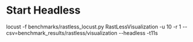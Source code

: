 # Start Headless

locust -f benchmarks/rastless_locust.py RastLessVisualization -u 10 -r 1 --csv=benchmark_results/rastless/visualization --headless -t11s